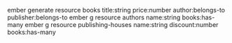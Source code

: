 ember generate resource books title:string price:number author:belongs-to publisher:belongs-to
 ember g resource authors name:string books:has-many
 ember g resource publishing-houses name:string discount:number books:has-many
